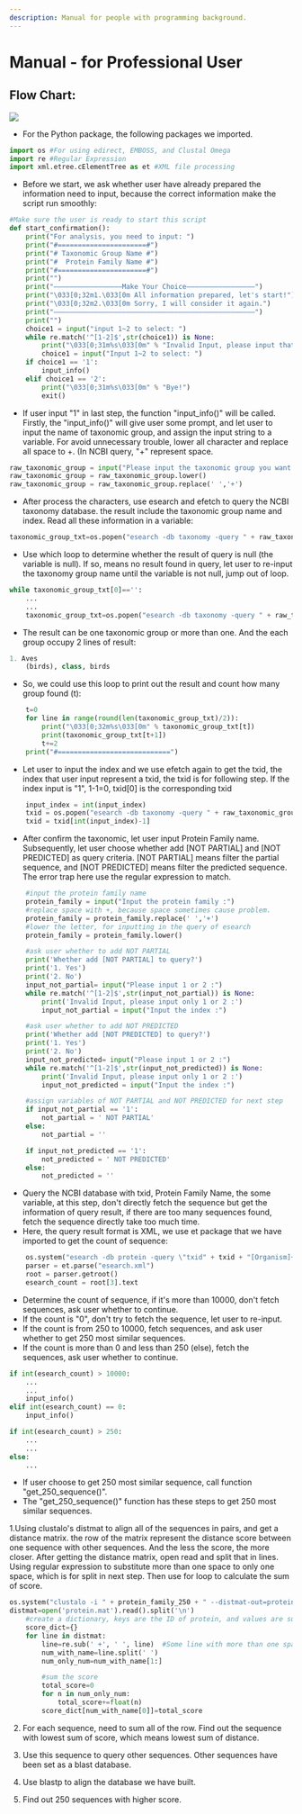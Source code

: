 ```yaml
---
description: Manual for people with programming background.
---
```


# Manual - for Professional User

## Flow Chart:

![](../.gitbook/assets/untitled-diagram-5.png)

* For the Python package, the following packages we imported.

```python
import os #For using edirect, EMBOSS, and Clustal Omega
import re #Regular Expression
import xml.etree.cElementTree as et #XML file processing
```

* Before we start, we ask whether user have already prepared the information need to input, because the correct information make the script run smoothly:

```python
#Make sure the user is ready to start this script
def start_confirmation():
	print("For analysis, you need to input: ")
	print("#======================#")
	print("# Taxonomic Group Name #")
	print("#  Protein Family Name #")
	print("#======================#")
	print("")
	print("—————————————————Make Your Choice—————————————————")
	print("\033[0;32m1.\033[0m All information prepared, let's start!")
	print("\033[0;32m2.\033[0m Sorry, I will consider it again.")
	print("——————————————————————————————————————————————————")
	print("")
	choice1 = input("input 1~2 to select: ")
	while re.match('^[1-2]$',str(choice1)) is None:
		print("\033[0;31m%s\033[0m" % "Invalid Input, please input that again!")
		choice1 = input("Input 1~2 to select: ")
	if choice1 == '1':
		input_info()
	elif choice1 == '2':
		print("\033[0;31m%s\033[0m" % "Bye!")
		exit()
```

* If user input "1" in last step, the function "input\_info\(\)" will be called. Firstly, the "input\_info\(\)" will give user some prompt, and let user to input the name of taxonomic group, and assign the input string to a variable. For avoid unnecessary trouble, lower all character and replace all space to +. \(In NCBI query, "+" represent space.

```python
raw_taxonomic_group = input("Please input the taxonomic group you want:")
raw_taxonomic_group = raw_taxonomic_group.lower()
raw_taxonomic_group = raw_taxonomic_group.replace(' ','+')
```

* After process the characters, use esearch and efetch to query the NCBI taxonomy database. the result include the taxonomic group name and index. Read all these information in a variable:

```python
taxonomic_group_txt=os.popen("esearch -db taxonomy -query " + raw_taxonomic_group + " | efetch -format txt").read().split('\n')
```

* Use which loop to determine whether the result of query is null \(the variable is null\). If so, means no result found in query, let user to re-input the taxonomy group name until the variable is not null, jump out of loop.

```python
while taxonomic_group_txt[0]=='':
    ...
    ...
    taxonomic_group_txt=os.popen("esearch -db taxonomy -query " + raw_taxonomic_group + " | efetch -format txt").read().split('\n')
```

* The result can be one taxonomic group or more than one. And the each group occupy 2 lines of result:

```python
1. Aves
    (birds), class, birds
```

* So, we could use this loop to print out the result and count how many group found \(t\):

```python
	t=0
	for line in range(round(len(taxonomic_group_txt)/2)):
		print("\033[0;32m%s\033[0m" % taxonomic_group_txt[t])
		print(taxonomic_group_txt[t+1])
		t+=2
	print("#============================")
```

* Let user to input the index and we use efetch again to get the txid, the index that user input represent a txid, the txid is for following step. If the index input is "1", 1-1=0, txid\[0\] is the corresponding txid

```python
	input_index = int(input_index)
	txid = os.popen("esearch -db taxonomy -query " + raw_taxonomic_group + " | efetch").read().split('\n')
	txid = txid[int(input_index)-1]
```

* After confirm the taxonomic, let user input Protein Family name. Subsequently, let user choose whether add \[NOT PARTIAL\] and \[NOT PREDICTED\] as query criteria. \[NOT PARTIAL\] means filter the partial sequence, and \[NOT PREDICTED\] means filter the predicted sequence. The error trap here use the regular expression to match.

```python
	#input the protein family name
	protein_family = input("Input the protein family :")
	#replace space with +, because space sometimes cause problem.
	protein_family = protein_family.replace(' ','+')
	#lower the letter, for inputting in the query of esearch
	protein_family = protein_family.lower()

	#ask user whether to add NOT PARTIAL
	print('Whether add [NOT PARTIAL] to query?')
	print('1. Yes')
	print('2. No')
	input_not_partial= input("Please input 1 or 2 :")
	while re.match('^[1-2]$',str(input_not_partial)) is None:
		print('Invalid Input, please input only 1 or 2 :')
		input_not_partial = input("Input the index :")

	#ask user whether to add NOT PREDICTED
	print('Whether add [NOT PREDICTED] to query?')
	print('1. Yes')
	print('2. No')
	input_not_predicted= input("Please input 1 or 2 :")
	while re.match('^[1-2]$',str(input_not_predicted)) is None:
		print('Invalid Input, please input only 1 or 2 :')
		input_not_predicted = input("Input the index :")

	#assign variables of NOT PARTIAL and NOT PREDICTED for next step
	if input_not_partial == '1':
		not_partial = ' NOT PARTIAL'
	else:
		not_partial = ''

	if input_not_predicted == '1':
		not_predicted = ' NOT PREDICTED'
	else:
		not_predicted = ''
```

* Query the NCBI database with txid, Protein Family Name, the some variable, at this step, don't directly fetch the sequence but get the information of query result, if there are too many sequences found, fetch the sequence directly take too much time.
* Here, the query result format is XML, we use et package that we have imported to get the count of sequence:

```python
	os.system("esearch -db protein -query \"txid" + txid + "[Organism]+" + protein_family + "[TI]" + not_partial + not_predicted + "\" >./esearch.xml")
	parser = et.parse("esearch.xml")
	root = parser.getroot()
	esearch_count = root[3].text
```

* Determine the count of sequence, if it's more than 10000, don't fetch sequences, ask user whether to continue. 
* If the count is "0", don't try to fetch the sequence, let user to re-input.
* If the count is from 250 to 10000, fetch sequences, and ask user whether to get 250 most similar sequences.
* If the count is more than 0 and less than 250 \(else\), fetch the sequences, ask user whether to continue.

```python
if int(esearch_count) > 10000:
    ...
    ...
    input_info()
elif int(esearch_count) == 0:
    input_info()

if int(esearch_count) > 250:
    ...
    ...
else:
    ...
```

* If user choose to get 250 most similar sequence, call function "get\_250\_sequence\(\)".
* The "get\_250\_sequence\(\)" function has these steps to get 250 most similar sequences.

1.Using clustalo's distmat to align all of the sequences in pairs, and get a distance matrix. the row of the matrix represent the distance score between one sequence with other sequences. And the less the score, the more closer. After getting the distance matrix, open read and split that in lines. Using regular expression to substitute more than one space to only one space, which is for split in next step. Then use for loop to calculate the sum of score.

```python
os.system("clustalo -i " + protein_family_250 + " --distmat-out=protein.mat --threads=10 --full --force -o ./alignment_ge_250.fasta")
distmat=open('protein.mat').read().split('\n')
	#create a dictionary, keys are the ID of protein, and values are sum of score.
	score_dict={}
	for line in distmat:
		line=re.sub(' +', ' ', line)  #Some line with more than one space between fields
		num_with_name=line.split(' ')
		num_only_num=num_with_name[1:]

		#sum the score
		total_score=0
		for n in num_only_num:
			total_score+=float(n)
		score_dict[num_with_name[0]]=total_score
```

2. For each sequence, need to sum all of the row. Find out the sequence with lowest sum of score, which means lowest sum of distance.

3. Use this sequence to query other sequences. Other sequences have been set as a blast database.

4. Use blastp to align the database we have built.

5. Find out 250 sequences with higher score.




